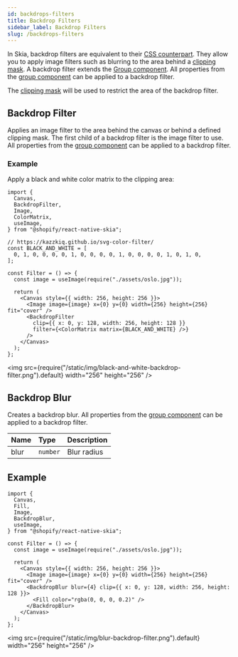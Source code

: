 ```yaml
---
id: backdrops-filters
title: Backdrop Filters
sidebar_label: Backdrop Filters
slug: /backdrops-filters
---
```


In Skia, backdrop filters are equivalent to their [CSS counterpart](https://developer.mozilla.org/en-US/docs/Web/CSS/backdrop-filter). They allow you to apply image filters such as blurring to the area behind a [clipping mask](/docs/group#clipping-operations). A backdrop filter extends the [Group component](/docs/group#clipping-operations). All properties from the [group component](/docs/group) can be applied to a backdrop filter.

The [clipping mask](/docs/group#clipping-operations) will be used to restrict the area of the backdrop filter.

## Backdrop Filter

Applies an image filter to the area behind the canvas or behind a defined clipping mask. The first child of a backdrop filter is the image filter to use. All properties from the [group component](/docs/group) can be applied to a backdrop filter.

### Example

Apply a black and white color matrix to the clipping area:

```tsx twoslash
import {
  Canvas,
  BackdropFilter,
  Image,
  ColorMatrix,
  useImage,
} from "@shopify/react-native-skia";

// https://kazzkiq.github.io/svg-color-filter/
const BLACK_AND_WHITE = [
  0, 1, 0, 0, 0, 0, 1, 0, 0, 0, 0, 1, 0, 0, 0, 0, 1, 0, 1, 0,
];

const Filter = () => {
  const image = useImage(require("./assets/oslo.jpg"));

  return (
    <Canvas style={{ width: 256, height: 256 }}>
      <Image image={image} x={0} y={0} width={256} height={256} fit="cover" />
      <BackdropFilter
        clip={{ x: 0, y: 128, width: 256, height: 128 }}
        filter={<ColorMatrix matrix={BLACK_AND_WHITE} />}
      />
    </Canvas>
  );
};
```

<img src={require("/static/img/black-and-white-backdrop-filter.png").default} width="256" height="256" />

## Backdrop Blur

Creates a backdrop blur. All properties from the [group component](/docs/group) can be applied to a backdrop filter.

| Name | Type     | Description |
| :--- | :------- | :---------- |
| blur | `number` | Blur radius |

## Example

```tsx twoslash
import {
  Canvas,
  Fill,
  Image,
  BackdropBlur,
  useImage,
} from "@shopify/react-native-skia";

const Filter = () => {
  const image = useImage(require("./assets/oslo.jpg"));

  return (
    <Canvas style={{ width: 256, height: 256 }}>
      <Image image={image} x={0} y={0} width={256} height={256} fit="cover" />
      <BackdropBlur blur={4} clip={{ x: 0, y: 128, width: 256, height: 128 }}>
        <Fill color="rgba(0, 0, 0, 0.2)" />
      </BackdropBlur>
    </Canvas>
  );
};
```

<img src={require("/static/img/blur-backdrop-filter.png").default} width="256" height="256" />
